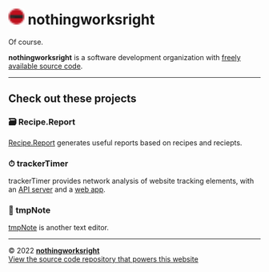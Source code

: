 # <img src="img/favicon.svg" height="32" width="32" /> nothingworksright  

Of course.  

__nothingworksright__ is a software development organization with [freely available source code](https://github.com/nothingworksright).  

___

## Check out these projects  

### 🗃 Recipe.Report  

[Recipe.Report](https://www.recipe.report/) generates useful reports based on recipes and reciepts.  

### ⏱ trackerTimer  

trackerTimer provides network analysis of website tracking elements, with an [API server](https://github.com/nothingworksright/trackertimer_api) and a [web app](https://github.com/nothingworksright/trackertimer_webapp).  

### 📓 tmpNote  

[tmpNote](https://tmpnote.com/) is another text editor.  

___

&copy; 2022 [__nothingworksright__](https://github.com/nothingworksright)  
[View the source code repository that powers this website](https://github.com/nothingworksright/nothingworksright.github.io)  
